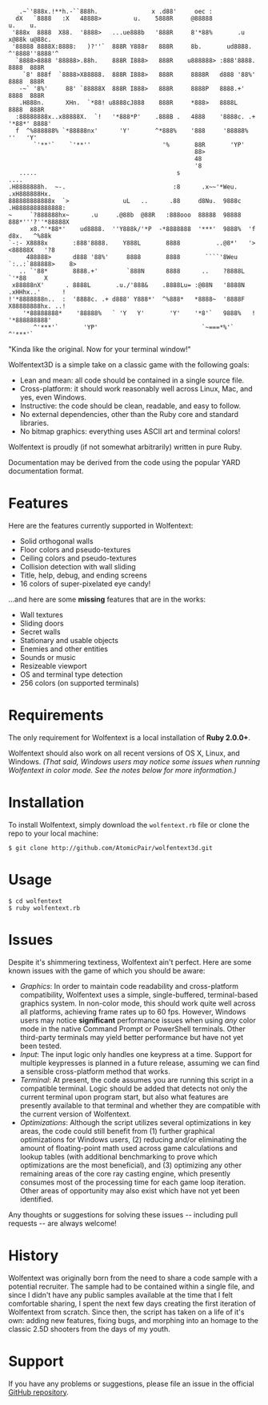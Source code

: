 ```
   .~`'888x.!**h.-``888h.               x .d88'     oec :
  dX   `8888   :X   48888>         u.    5888R     @88888                u.    u.
 '888x  8888  X88.  '8888>   ...ue888b   '888R     8'*88%       .u     x@88k u@88c.
 '88888 8888X:8888:   )?''`  888R Y888r   888R     8b.       ud8888.  ^'8888''8888'^
  `8888>8888 '88888>.88h.    888R I888>   888R    u888888> :888'8888.   8888  888R
    `8' 888f  `8888>X88888.  888R I888>   888R     8888R   d888 '88%'   8888  888R
   -~` '8%'     88' `88888X  888R I888>   888R     8888P   8888.+'      8888  888R
   .H888n.      XHn.  `*88! u8888cJ888    888R     *888>   8888L        8888  888R
  :88888888x..x88888X.  `!   '*888*P'    .888B .   4888    '8888c. .+  '*88*' 8888'
  f  ^%888888% `*88888nx'      'Y'       ^*888%    '888     '88888%      ''   'Y'
       `'**'`    `'**''                    '%       88R       'YP'
                                                    88>
                                                    48
                                                    '8
   .....                                       s                          ....
.H8888888h.  ~-.                              :8      .x~~'*Weu.      .xH888888Hx.
888888888888x  `>               uL   ..      .88     d8Nu.  9888c   .H8888888888888:
~     `?888888hx~      .u     .@88b  @88R   :888ooo  88888  98888   888*'''?''*88888X
      x8.^'*88*'    ud8888.  ''Y888k/'*P  -*8888888  '***'  9888%  'f     d8x.   ^%88k
`-:- X8888x       :888'8888.    Y888L       8888          ..@8*'   '>    <88888X   '?8
     488888>      d888 '88%'     8888       8888       ````'8Weu    `:..:`888888>    8>
   .. `'88*       8888.+'        `888N      8888      ..    ?8888L         `'*88     X
 x88888nX'      . 8888L       .u./'888&    .8888Lu= :@88N   '8888N    .xHHhx..'      !
!'*8888888n..  :  '8888c. .+ d888' Y888*'  ^%888*   *8888~  '8888F   X88888888hx. ..!
    '*88888888*    '88888%   ` 'Y   Y'       'Y'    '*8'`   9888%   !   '*888888888'
       ^'***'`       'YP'                             `~===*%'`            ^'***'`
```

"Kinda like the original. Now for your terminal window!"

Wolfentext3D is a simple take on a classic game with the following goals:

* Lean and mean: all code should be contained in a single source file.
* Cross-platform: it should work reasonably well across Linux, Mac, and yes, even Windows.
* Instructive: the code should be clean, readable, and easy to follow.
* No external dependencies, other than the Ruby core and standard libraries.
* No bitmap graphics: everything uses ASCII art and terminal colors!

Wolfentext is proudly (if not somewhat arbitrarily) written in pure Ruby.

Documentation may be derived from the code using the popular YARD documentation format.

Features
========

Here are the features currently supported in Wolfentext:

* Solid orthogonal walls
* Floor colors and pseudo-textures
* Ceiling colors and pseudo-textures
* Collision detection with wall sliding
* Title, help, debug, and ending screens
* 16 colors of super-pixelated eye candy!

...and here are some **missing** features that are in the works:

* Wall textures
* Sliding doors
* Secret walls
* Stationary and usable objects
* Enemies and other entities
* Sounds or music
* Resizeable viewport
* OS and terminal type detection
* 256 colors (on supported terminals)

Requirements
============

The only requirement for Wolfentext is a local installation of **Ruby 2.0.0+**.

Wolfentext should also work on all recent versions of OS X, Linux, and Windows.  *(That said, Windows users may notice some issues when running Wolfentext in color mode.  See the notes below for more information.)*

Installation
============

To install Wolfentext, simply download the `wolfentext.rb` file or clone the repo to your local machine:

```
$ git clone http://github.com/AtomicPair/wolfentext3d.git
```

Usage
=====

```
$ cd wolfentext
$ ruby wolfentext.rb
```

Issues
======

Despite it's shimmering textiness, Wolfentext ain't perfect.  Here are some known issues with the game of which you should be aware:

* *Graphics*: In order to maintain code readability and cross-platform compatibility, Wolfentext uses a simple, single-buffered, terminal-based graphics system. In non-color mode, this should work quite well across all platforms, achieving frame rates up to 60 fps.  However, Windows users may notice **significant** performance issues when using *any* color mode in the native Command Prompt or PowerShell terminals.  Other third-party terminals may yield better performance but have not yet been tested.
* *Input*: The input logic only handles one keypress at a time.  Support for multiple keypresses is planned in a future release, assuming we can find a sensible cross-platform method that works.
* *Terminal*: At present, the code assumes you are running this script in a compatible terminal.  Logic should be added that detects not only the current terminal upon program start, but also what features are presently available to that terminal and whether they are compatible with the current version of Wolfentext.
* *Optimizations*: Although the script utilizes several optimizations in key areas, the code could still benefit from (1) further graphical optimizations for Windows users, (2) reducing and/or eliminating the amount of floating-point math used across game calculations and lookup tables (with additional benchmarking to prove which optimizations are the most beneficial), and (3) optimizing any other remaining areas of the core ray casting engine, which presently consumes most of the processing time for each game loop iteration.  Other areas of opportunity may also exist which have not yet been identified.

Any thoughts or suggestions for solving these issues -- including pull requests -- are always welcome!

History
=======

Wolfentext was originally born from the need to share a code sample with a potential recruiter.  The sample had to be contained within a single file, and since I didn't have any public samples available at the time that I felt comfortable sharing, I spent the next few days creating the first iteration of Wolfentext from scratch.  Since then, the script has taken on a life of it's own: adding new features, fixing bugs, and morphing into an homage to the classic 2.5D shooters from the days of my youth.

Support
=======

If you have any problems or suggestions, please file an issue in the official [GitHub repository](http://github.com/AtomicPair/wolfentext3d/).
